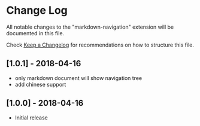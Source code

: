 # Change Log
All notable changes to the "markdown-navigation" extension will be documented in this file.

Check [Keep a Changelog](http://keepachangelog.com/) for recommendations on how to structure this file.

## [1.0.1] - 2018-04-16
- only markdown document will show navigation tree
- add chinese support

## [1.0.0] - 2018-04-16
- Initial release